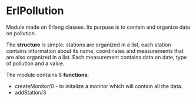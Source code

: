 # ErlPollution
Module made on Erlang classes. Its purpuse is to contain and organize data on pollution.

The **structure** is simple: stations are organized in a list, each station contains information about its name, 
coordinates and measurements that are also organized in a list. Each measurement contains data on date, type of pollution and a value.

The module contains 8 **functions**:
- createMonitor/0 - to initalize a monitor which will contain all the data.
- addStation/3 


